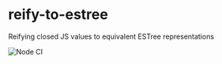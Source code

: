 # reify-to-estree
Reifying closed JS values to equivalent ESTree representations

![Node CI](https://github.com/larsrh/reify-to-estree/workflows/Node%20CI/badge.svg)
